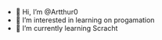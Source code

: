 - 👋 Hi, I’m @Artthur0
- 👀 I’m interested in learning on progamation
- 🌱 I’m currently learning Scracht


<!---
Artthur0/Artthur0 is a ✨ special ✨ repository because its `README.md` (this file) appears on your GitHub profile.
You can click the Preview link to take a look at your changes.
--->

